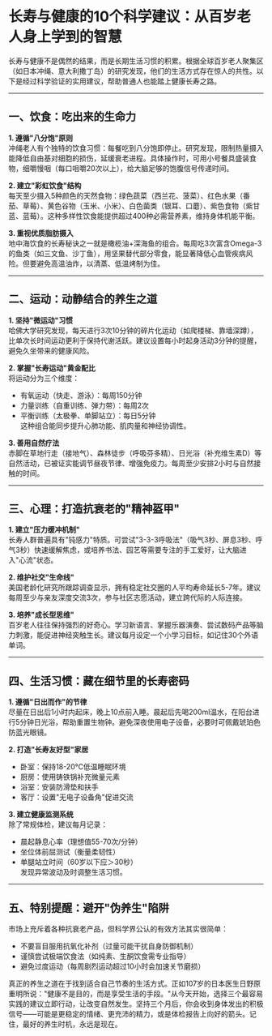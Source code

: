 # 长寿与健康的10个科学建议：从百岁老人身上学到的智慧  

长寿与健康不是偶然的结果，而是长期生活习惯的积累。根据全球百岁老人聚集区（如日本冲绳、意大利撒丁岛）的研究发现，他们的生活方式存在惊人的共性。以下是经过科学验证的实用建议，帮助普通人也能踏上健康长寿之路。  

---

## 一、饮食：吃出来的生命力  

**1. 遵循"八分饱"原则**  
冲绳老人有个独特的饮食习惯：每餐吃到八分饱即停止。研究发现，限制热量摄入能降低自由基对细胞的损伤，延缓衰老进程。具体操作时，可用小号餐具盛装食物，细嚼慢咽（每口咀嚼20次以上），给大脑足够的饱腹信号传递时间。  

**2. 建立"彩虹饮食"结构**  
每天至少摄入5种颜色的天然食物：绿色蔬菜（西兰花、菠菜）、红色水果（番茄、草莓）、黄色谷物（玉米、小米）、白色菌类（银耳、口蘑）、紫色食物（紫甘蓝、蓝莓）。这种多样性饮食能提供超过400种必需营养素，维持身体机能平衡。  

**3. 重视优质脂肪摄入**  
地中海饮食的长寿秘诀之一就是橄榄油+深海鱼的组合。每周吃3次富含Omega-3的鱼类（如三文鱼、沙丁鱼），用坚果替代部分零食，能显著降低心血管疾病风险。但要避免高温油炸，以清蒸、低温烤制为佳。  

---

## 二、运动：动静结合的养生之道  

**1. 坚持"微运动"习惯**  
哈佛大学研究发现，每天进行3次10分钟的碎片化运动（如爬楼梯、靠墙深蹲），比单次长时间运动更利于保持代谢活跃。建议设置每小时起身活动3分钟的提醒，避免久坐带来的健康风险。  

**2. 掌握"长寿运动"黄金配比**  
将运动分为三个维度：  
- 有氧运动（快走、游泳）：每周150分钟  
- 力量训练（自重训练、弹力带）：每周2次  
- 平衡训练（太极拳、单脚站立）：每日5分钟  
这种组合能同步提升心肺功能、肌肉量和神经协调性。  

**3. 善用自然疗法**  
赤脚在草地行走（接地气）、森林徒步（呼吸芬多精）、日光浴（补充维生素D）等自然活动，已被证实能调节昼夜节律、增强免疫力。每周至少安排2小时与自然接触的时间。  

---

## 三、心理：打造抗衰老的"精神盔甲"  

**1. 建立"压力缓冲机制"**  
长寿人群普遍具有"钝感力"特质。可尝试"3-3-3呼吸法"（吸气3秒、屏息3秒、呼气3秒）快速缓解焦虑，或培养书法、园艺等需要专注的手工爱好，让大脑进入"心流"状态。  

**2. 维护社交"生命线"**  
美国老龄化研究所跟踪调查显示，拥有稳定社交圈的人平均寿命延长5-7年。建议每周至少与亲友深度交流3次，参与社区志愿活动，建立跨代际的人际连接。  

**3. 培养"成长型思维"**  
百岁老人往往保持强烈的好奇心。学习新语言、掌握乐器演奏、尝试数码产品等脑力刺激，能促进神经突触生长。建议每月设定一个小学习目标，如记住30个外语单词。  

---

## 四、生活习惯：藏在细节里的长寿密码  

**1. 遵循"日出而作"的节律**  
尽量在日出后1小时内起床，晚上10点前入睡。晨起后先喝200ml温水，在阳台进行5分钟日光浴，帮助重置生物钟。避免深夜使用电子设备，必要时可佩戴琥珀色防蓝光眼镜。  

**2. 打造"长寿友好型"家居**  
- 卧室：保持18-20℃低温睡眠环境  
- 厨房：使用铸铁锅补充微量元素  
- 浴室：安装防滑垫和扶手  
- 客厅：设置"无电子设备角"促进交流  

**3. 建立健康监测系统**  
除了常规体检，建议每月记录：  
- 晨起静息心率（理想值55-70次/分钟）  
- 坐位体前屈测试（衡量柔韧性）  
- 单腿站立时间（60岁以下应＞30秒）  
发现异常波动及时调整生活习惯。  

---

## 五、特别提醒：避开"伪养生"陷阱  

市场上充斥着各种抗衰老产品，但科学界公认的有效方法其实很简单：  
- 不要盲目服用抗氧化补剂（过量可能干扰自身防御机制）  
- 谨慎尝试极端饮食法（如纯素、生酮饮食需专业指导）  
- 避免过度运动（每周剧烈运动超过10小时会加速关节磨损）  

真正的养生之道在于找到适合自己节奏的生活方式。正如107岁的日本医生日野原重明所说："健康不是目的，而是享受生活的手段。"从今天开始，选择三个最容易实践的建议立即行动，让改变自然发生。坚持三个月后，你会收到身体发出的积极信号——可能是更稳定的情绪、更充沛的精力，或是体检报告上向好的箭头。记住，最好的养生时机，永远是现在。
